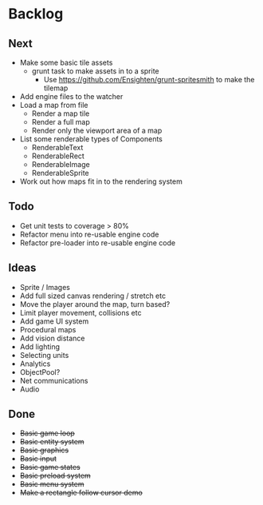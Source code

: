 Backlog
=======

Next
----
* Make some basic tile assets
  * grunt task to make assets in to a sprite
    * Use https://github.com/Ensighten/grunt-spritesmith to make the tilemap
* Add engine files to the watcher
* Load a map from file
  * Render a map tile
  * Render a full map
  * Render only the viewport area of a map
* List some renderable types of Components
  * RenderableText
  * RenderableRect
  * RenderableImage
  * RenderableSprite
* Work out how maps fit in to the rendering system

Todo
----
* Get unit tests to coverage > 80%
* Refactor menu into re-usable engine code
* Refactor pre-loader into re-usable engine code

Ideas
-----
* Sprite / Images
* Add full sized canvas rendering / stretch etc
* Move the player around the map, turn based?
* Limit player movement, collisions etc
* Add game UI system
* Procedural maps
* Add vision distance
* Add lighting
* Selecting units
* Analytics
* ObjectPool?
* Net communications
* Audio

Done
----
* ~~Basic game loop~~
* ~~Basic entity system~~
* ~~Basic graphics~~
* ~~Basic input~~
* ~~Basic game states~~
* ~~Basic preload system~~
* ~~Basic menu system~~
* ~~Make a rectangle follow cursor demo~~

